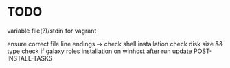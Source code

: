 # TODO
variable file(?)/stdin for vagrant

ensure correct file line endings -> check shell installation
check disk size && type
check if galaxy roles installation on winhost after run
update POST-INSTALL-TASKS
